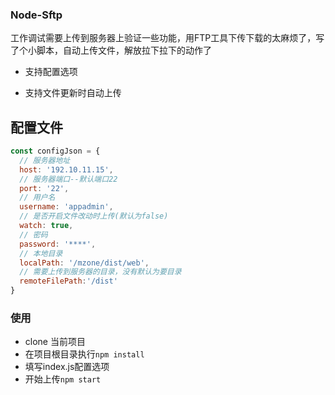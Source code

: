 ### Node-Sftp

工作调试需要上传到服务器上验证一些功能，用FTP工具下传下载的太麻烦了，写了个小脚本，自动上传文件，解放拉下拉下的动作了

* 支持配置选项

* 支持文件更新时自动上传

## 配置文件
```js
const configJson = {
  // 服务器地址
  host: '192.10.11.15',
  // 服务器端口--默认端口22
  port: '22',
  // 用户名
  username: 'appadmin',
  // 是否开启文件改动时上传(默认为false)
  watch: true,
  // 密码
  password: '****',
  // 本地目录
  localPath: '/mzone/dist/web',
  // 需要上传到服务器的目录，没有默认为要目录
  remoteFilePath:'/dist'
}
```


### 使用
- clone 当前项目
- 在项目根目录执行`npm install`
- 填写index.js配置选项
- 开始上传`npm start`

